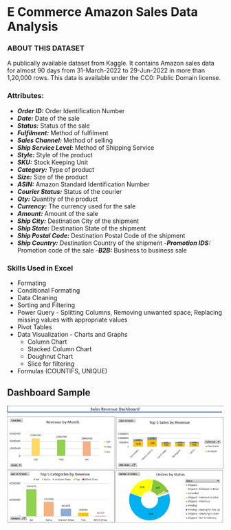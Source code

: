 # E Commerce Amazon Sales Data Analysis

### ABOUT THIS DATASET



A publically available dataset from Kaggle. It contains Amazon sales data for almost 90 days from 31-March-2022 to 29-Jun-2022 in more than 1,20,000 rows. This data is available under the CC0: Public Domain license.

### Attributes: ###

- ***Order ID:*** Order Identification Number
- ***Date:*** Date of the sale
- ***Status:*** Status of the sale
- ***Fulfilment:*** Method of fulfilment
- ***Sales Channel:*** Method of selling
- ***Ship Service Level:*** Method of Shipping Service
- ***Style:*** Style of the product
- ***SKU:*** Stock Keeping Unit
- ***Category:*** Type of product
- ***Size:*** Size of the product
- ***ASIN:*** Amazon Standard Identification Number
- ***Courier Status:*** Status of the courier
- ***Qty:*** Quantity of the product
- ***Currency:*** The currency used for the sale
- ***Amount:*** Amount of the sale
- ***Ship City:*** Destination City of the shipment
- ***Ship State:*** Destination State of the shipment
- ***Ship Postal Code:*** Destination Postal Code of the shipment
- ***Ship Country:*** Destination Country of the shipment
-***Promotion IDS:*** Promotion code of the sale
-***B2B:*** Business to business sale

### Skills Used in Excel
- Formating
- Conditional Formating
- Data Cleaning
- Sorting and Filtering
- Power Query - Splitting Columns, Removing unwanted space, Replacing missing values with appropriate values
- Pivot Tables 
- Data Visualization - Charts and Graphs
  - Column Chart
  - Stacked Column Chart
  - Doughnut Chart
  - Slice for filtering
- Formulas (COUNTIFS, UNIQUE)

## Dashboard Sample
<img src="Images/Amazon Sales Dashboard.png">
